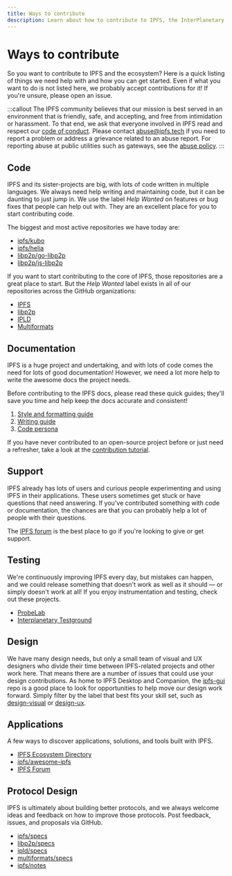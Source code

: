 ```yaml
---
title: Ways to contribute
description: Learn about how to contribute to IPFS, the InterPlanetary File System.
---
```


# Ways to contribute

So you want to contribute to IPFS and the ecosystem? Here is a quick listing of things we need help with and how you can get started. Even if what you want to do is not listed here, we probably accept contributions for it! If you're unsure, please open an issue.

:::callout
The IPFS community believes that our mission is best served in an environment that is friendly, safe, and accepting, and free from intimidation or harassment. To that end, we ask that everyone involved in IPFS read and respect our [code of conduct](https://github.com/ipfs/community/blob/master/code-of-conduct.md). Please contact [abuse@ipfs.tech](mailto:abuse@ipfs.tech) if you need to report a problem or address a grievance related to an abuse report. For reporting abuse at public utilities such as gateways, see the [abuse policy](https://about.ipfs.io/#reporting-abuse).
:::

## Code

IPFS and its sister-projects are big, with lots of code written in multiple languages. We always need help writing and maintaining code, but it can be daunting to just jump in. We use the label _Help Wanted_ on features or bug fixes that people can help out with. They are an excellent place for you to start contributing code.

The biggest and most active repositories we have today are:

- [ipfs/kubo](https://github.com/ipfs/kubo)
- [ipfs/helia](https://github.com/ipfs/helia)
- [libp2p/go-libp2p](https://github.com/libp2p/go-libp2p)
- [libp2p/js-libp2p](https://github.com/libp2p/js-libp2p)

If you want to start contributing to the core of IPFS, those repositories are a great place to start. But the _Help Wanted_ label exists in all of our repositories across the GitHub organizations:

- [IPFS](https://github.com/ipfs)
- [libp2p](https://github.com/libp2p)
- [IPLD](https://github.com/libp2p)
- [Multiformats](https://github.com/multiformats)

## Documentation

IPFS is a huge project and undertaking, and with lots of code comes the need for lots of good documentation! However, we need a lot more help to write the awesome docs the project needs.

Before contributing to the IPFS docs, please read these quick guides; they'll save you time and help keep the docs accurate and consistent!

1. [Style and formatting guide](grammar-formatting-and-style.md)
2. [Writing guide](writing-guide.md)
3. [Code persona](code-persona.md)

If you have never contributed to an open-source project before or just need a refresher, take a look at the [contribution tutorial](contribution-tutorial.md).

## Support

IPFS already has lots of users and curious people experimenting and using IPFS in their applications. These users sometimes get stuck or have questions that need answering. If you've contributed something with code or documentation, the chances are that you can probably help a lot of people with their questions.

The [IPFS forum](https://discuss.ipfs.tech/) is the best place to go if you're looking to give or get support.

## Testing

We're continuously improving IPFS every day, but mistakes can happen, and we could release something that doesn't work as well as it should — or simply doesn't work at all! If you enjoy instrumentation and testing, check out these projects.

- [ProbeLab](https://probelab.io/)
- [Interplanetary Testground](https://github.com/testground/testground)

## Design

We have many design needs, but only a small team of visual and UX designers who divide their time between IPFS-related projects and other work here. That means there are a number of issues that could use your design contributions. As home to IPFS Desktop and Companion, the [ipfs-gui](https://github.com/ipfs/ipfs-gui) repo is a good place to look for opportunities to help move our design work forward. Simply filter by the label that best fits your skill set, such as [design-visual](https://github.com/ipfs/ipfs-gui/issues?q=is%3Aissue+is%3Aopen+label%3Atopic/design-visual) or [design-ux](https://github.com/ipfs/ipfs-gui/labels/topic/design-ux).

## Applications

A few ways to discover applications, solutions, and tools built with IPFS.

- [IPFS Ecosystem Directory](https://ecosystem.ipfs.tech/)
- [ipfs/awesome-ipfs](https://github.com/ipfs/awesome-ipfs)
- [IPFS Forum](https://discuss.ipfs.tech/)

## Protocol Design

IPFS is ultimately about building better protocols, and we always welcome ideas and feedback on how to improve those protocols. Post feedback, issues, and proposals via GitHub.

- [ipfs/specs](https://github.com/ipfs/specs)
- [libp2p/specs](https://github.com/libp2p/specs)
- [ipld/specs](https://github.com/ipld/specs)
- [multiformats/specs](https://github.com/multiformats/specs)
- [ipfs/notes](https://github.com/ipfs/notes)
